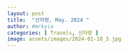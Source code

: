 ```yaml
---
layout: post
title:  "선자령, May. 2024 "
author: #mrkyia
categories: [ Travels, 선자령 ]
image: assets/images/2024-01-18_3.jpg
---
```


